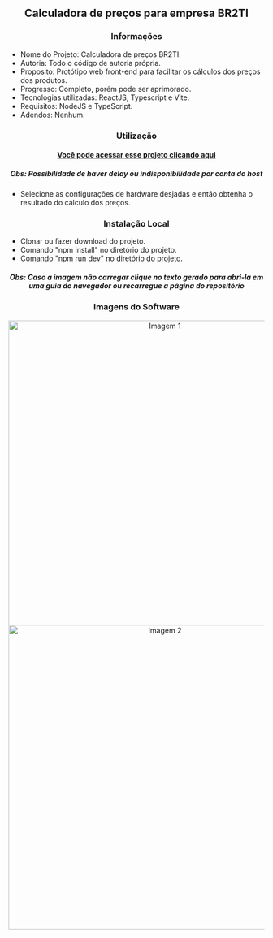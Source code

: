 <h2 align="center">Calculadora de preços para empresa BR2TI</h2>

<h3 align="center">Informações</h3>
 
- Nome do Projeto: Calculadora de preços BR2TI.
- Autoria: Todo o código de autoria própria.
- Proposito: Protótipo web front-end para facilitar os cálculos dos preços dos produtos.
- Progresso: Completo, porém pode ser aprimorado.
- Tecnologias utilizadas: ReactJS, Typescript e Vite.
- Requisitos: NodeJS e TypeScript.
- Adendos: Nenhum.

<h3 align="center">Utilização</h3>

<h4 align="center"><a href="https://joaopedrolt.github.io/pricing-calculator-reactjs/">Você pode acessar esse projeto clicando aqui</a></h3>
<h5 align="center">Obs: Possibilidade de haver delay ou indisponibilidade por conta do host</h5>

- Selecione as configurações de hardware desjadas e então obtenha o resultado do cálculo dos preços.

<h3 align="center">Instalação Local</h3>

- Clonar ou fazer download do projeto.
- Comando "npm install" no diretório do projeto.
- Comando "npm run dev" no diretório do projeto.

<h5 align="center">Obs: Caso a imagem não carregar clique no texto gerado para abri-la em uma guia do navegador ou recarregue a página do repositório</h5>

<h3 align="center">Imagens do Software</h3>

<div align="center"><img src="http://drive.google.com/uc?export=view&id=1cp0gV47c8YX5aI2LOngPTEqDjWEra6ly"  width=600 alt="Imagem 1" /></div>

<div align="center"><img src="http://drive.google.com/uc?export=view&id=1OGPiCLZAUXSxwyN-z3S5YXu2n3I-Chp6" width=600 alt="Imagem 2" /></div>
